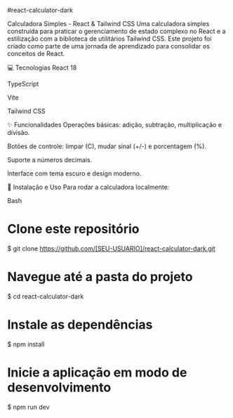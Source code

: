 #react-calculator-dark

Calculadora Simples - React & Tailwind CSS
Uma calculadora simples construída para praticar o gerenciamento de estado complexo no React e a estilização com a biblioteca de utilitários Tailwind CSS. Este projeto foi criado como parte de uma jornada de aprendizado para consolidar os conceitos de React.

💻 Tecnologias
React 18

TypeScript

Vite

Tailwind CSS

✨ Funcionalidades
Operações básicas: adição, subtração, multiplicação e divisão.

Botões de controle: limpar (C), mudar sinal (+/-) e porcentagem (%).

Suporte a números decimais.

Interface com tema escuro e design moderno.

🚀 Instalação e Uso
Para rodar a calculadora localmente:

Bash

# Clone este repositório
$ git clone https://github.com/[SEU-USUARIO]/react-calculator-dark.git

# Navegue até a pasta do projeto
$ cd react-calculator-dark

# Instale as dependências
$ npm install

# Inicie a aplicação em modo de desenvolvimento
$ npm run dev
